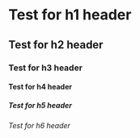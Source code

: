 # Test for h1 header
## Test for h2 header
### Test for h3 header
#### Test for h4 header
##### Test for h5 header
###### Test for h6 header
